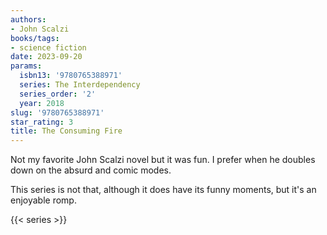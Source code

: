 ```yaml
---
authors:
- John Scalzi
books/tags:
- science fiction
date: 2023-09-20
params:
  isbn13: '9780765388971'
  series: The Interdependency
  series_order: '2'
  year: 2018
slug: '9780765388971'
star_rating: 3
title: The Consuming Fire
---
```


Not my favorite John Scalzi novel but it was fun. I prefer when he doubles down on the absurd and comic modes.

This series is not that, although it does have its funny moments, but it's an enjoyable romp.

<!--more-->

{{< series >}}